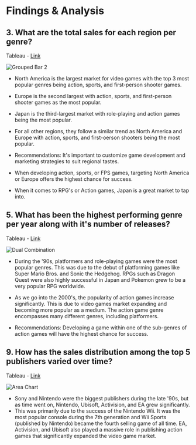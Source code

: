 # Findings & Analysis
## 3. What are the total sales for each region per genre?

Tableau - [Link](https://public.tableau.com/views/Workbook1VideoGamesProject_17181999320180/GroupedBar2?:language=en-US&:sid=&:display_count=n&:origin=viz_share_link)

![Grouped Bar 2](https://github.com/rml-lee/MYSQL-Tableau-Video-Games-Project/assets/160198611/f2b0df7d-af2f-469b-b324-eeae39d21dcb)

- North America is the largest market for video games with the top 3 most popular genres being action, sports, and first-person shooter games.

- Europe is the second largest with action, sports, and first-person shooter games as the most popular.

- Japan is the third-largest market with role-playing and action games being the most popular.

- For all other regions, they follow a similar trend as North America and Europe with action, sports, and first-oerson shooters being the most popular.

- Recommendations: It's important to customize game development and marketing strategies to suit regional tastes.
- When developing action, sports, or FPS games, targeting North America or Europe offers the highest chance for success.
- When it comes to RPG's or Action games, Japan is a great market to tap into.

## 5. What has been the highest performing genre per year along with it's number of releases?

Tableau - [Link](https://public.tableau.com/views/Workbook1VideoGamesProject_17181999320180/DualCombination?:language=en-US&:sid=&:display_count=n&:origin=viz_share_link)

![Dual Combination](https://github.com/rml-lee/MYSQL-Tableau-Video-Games-Project/assets/160198611/125c2a9b-90d9-4747-814b-c23512bed499)

- During the '90s, platformers and role-playing games were the most popular genres. This was due to the debut of platforming games like Super Mario Bros. and Sonic the Hedgehog. RPGs such as Dragon Quest were also highly successful in Japan and Pokemon grew to be a very popular RPG worldwide.

- As we go into the 2000's, the popularity of action games increase significantly. This is due to video games market expanding and becoming more popular as a medium. The action game genre encompasses many different genres, including platformers.

- Recommendations: Developing a game within one of the sub-genres of action games will have the highest chance for success.


## 9. How has the sales distribution among the top 5 publishers varied over time?

Tableau - [Link](https://public.tableau.com/views/Workbook1VideoGamesProject_17181999320180/AreaChart?:language=en-US&:sid=&:display_count=n&:origin=viz_share_link)

![Area Chart](https://github.com/rml-lee/MYSQL-Tableau-Video-Games-Project/assets/160198611/e7ab02a8-01b2-4d1c-89f7-1b43f1cc96bc)

- Sony and Nintendo were the biggest publishers during the late '90s, but as time went on, Nintendo, Ubisoft, Activision, and EA grew significantly. 
- This was primarily due to the success of the Nintendo Wii. It was the most popular console during the 7th generation and Wii Sports (published by Nintendo) became the fourth selling game of all time. EA, Activision, and Ubisoft also played a massive role in publishing action games that significantly expanded the video game market.
